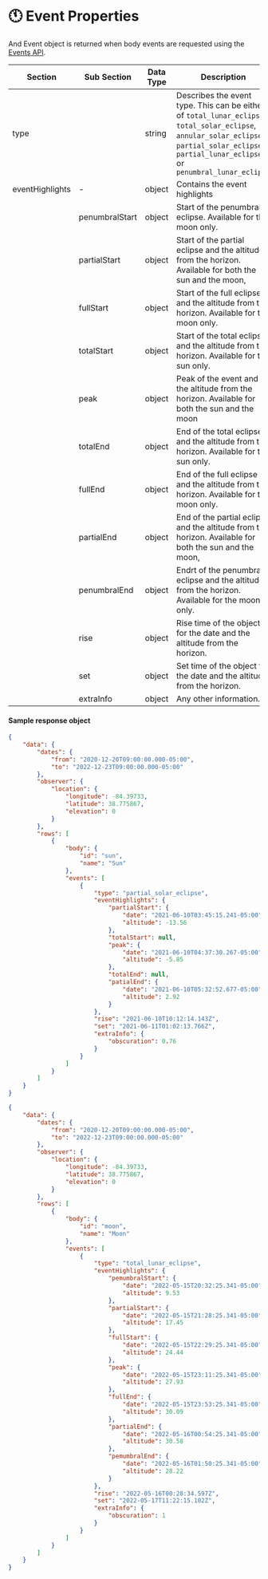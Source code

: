 # 🕚 Event Properties

And Event object is returned when body events are requested using the[ Events API](../endpoints/bodies/events.md).

<table><thead><tr><th width="166">Section</th><th width="162">Sub Section</th><th width="113">Data Type</th><th>Description</th></tr></thead><tbody><tr><td>type</td><td></td><td>string</td><td>Describes the event type. This can be either of <code>total_lunar_eclipse</code>, <code>total_solar_eclipse</code>, <code>annular_solar_eclipse</code>, <code>partial_solar_eclipse</code>, <code>partial_lunar_eclipse</code> or <code>penumbral_lunar_eclipse</code></td></tr><tr><td>eventHighlights</td><td>-</td><td>object</td><td>Contains the event highlights</td></tr><tr><td></td><td>penumbralStart</td><td>object</td><td>Start of the penumbral eclipse. Available for the moon only.</td></tr><tr><td></td><td>partialStart</td><td>object</td><td>Start of the partial eclipse and the altitude from the horizon. Available for both the sun and the moon,</td></tr><tr><td></td><td>fullStart</td><td>object</td><td>Start of the full eclipse and the altitude from the horizon. Available for the moon only.</td></tr><tr><td></td><td>totalStart</td><td>object</td><td>Start of the total eclipse and the altitude from the horizon. Available for the sun only.</td></tr><tr><td></td><td>peak</td><td>object</td><td>Peak of the event and the altitude from the horizon. Available for both the sun and the moon</td></tr><tr><td></td><td>totalEnd</td><td>object</td><td>End of the total eclipse and the altitude from the horizon. Available for the sun only.</td></tr><tr><td></td><td>fullEnd</td><td>object</td><td>End of the full eclipse and the altitude from the horizon. Available for the moon only.</td></tr><tr><td></td><td>partialEnd</td><td>object</td><td>End of the partial eclipse and the altitude from the horizon. Available for both the sun and the moon,</td></tr><tr><td></td><td>penumbralEnd</td><td>object</td><td>Endrt of the penumbral eclipse and the altitude from the horizon. Available for the moon only.</td></tr><tr><td></td><td>rise</td><td>object</td><td>Rise time of the object for the date and the altitude from the horizon.</td></tr><tr><td></td><td>set</td><td>object</td><td>Set time of the object for the date and the altitude from the horizon.</td></tr><tr><td></td><td>extraInfo</td><td>object</td><td>Any other information.</td></tr></tbody></table>

#### Sample response object

```json
{
    "data": {
        "dates": {
            "from": "2020-12-20T09:00:00.000-05:00",
            "to": "2022-12-23T09:00:00.000-05:00"
        },
        "observer": {
            "location": {
                "longitude": -84.39733,
                "latitude": 38.775867,
                "elevation": 0
            }
        },
        "rows": [
            {
                "body": {
                    "id": "sun",
                    "name": "Sun"
                },
                "events": [
                    {
                        "type": "partial_solar_eclipse",
                        "eventHighlights": {
                            "partialStart": {
                                "date": "2021-06-10T03:45:15.241-05:00",
                                "altitude": -13.56
                            },
                            "totalStart": null,
                            "peak": {
                                "date": "2021-06-10T04:37:30.267-05:00",
                                "altitude": -5.85
                            },
                            "totalEnd": null,
                            "patialEnd": {
                                "date": "2021-06-10T05:32:52.677-05:00",
                                "altitude": 2.92
                            }
                        },
                        "rise": "2021-06-10T10:12:14.143Z",
                        "set": "2021-06-11T01:02:13.766Z",
                        "extraInfo": {
                            "obscuration": 0.76
                        }
                    }
                ]
            }
        ]
    }
}
```

```json
{
    "data": {
        "dates": {
            "from": "2020-12-20T09:00:00.000-05:00",
            "to": "2022-12-23T09:00:00.000-05:00"
        },
        "observer": {
            "location": {
                "longitude": -84.39733,
                "latitude": 38.775867,
                "elevation": 0
            }
        },
        "rows": [
            {
                "body": {
                    "id": "moon",
                    "name": "Moon"
                },
                "events": [
                    {
                        "type": "total_lunar_eclipse",
                        "eventHighlights": {
                            "pemumbralStart": {
                                "date": "2022-05-15T20:32:25.341-05:00",
                                "altitude": 9.53
                            },
                            "partialStart": {
                                "date": "2022-05-15T21:28:25.341-05:00",
                                "altitude": 17.45
                            },
                            "fullStart": {
                                "date": "2022-05-15T22:29:25.341-05:00",
                                "altitude": 24.44
                            },
                            "peak": {
                                "date": "2022-05-15T23:11:25.341-05:00",
                                "altitude": 27.93
                            },
                            "fullEnd": {
                                "date": "2022-05-15T23:53:25.341-05:00",
                                "altitude": 30.09
                            },
                            "partialEnd": {
                                "date": "2022-05-16T00:54:25.341-05:00",
                                "altitude": 30.58
                            },
                            "pemumbralEnd": {
                                "date": "2022-05-16T01:50:25.341-05:00",
                                "altitude": 28.22
                            }
                        },
                        "rise": "2022-05-16T00:28:34.597Z",
                        "set": "2022-05-17T11:22:15.102Z",
                        "extraInfo": {
                            "obscuration": 1
                        }
                    }
                ]
            }
        ]
    }
}
```
